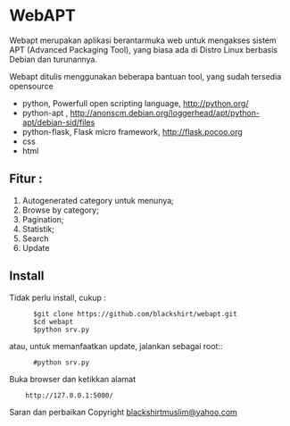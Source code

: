 WebAPT
======

Webapt merupakan aplikasi berantarmuka web untuk mengakses sistem APT (Advanced Packaging Tool), yang biasa ada di Distro Linux berbasis Debian dan turunannya.

Webapt ditulis menggunakan beberapa bantuan tool, yang sudah tersedia opensource

- python, Powerfull open scripting language, http://python.org/
- python-apt , http://anonscm.debian.org/loggerhead/apt/python-apt/debian-sid/files
- python-flask, Flask micro framework, http://flask.pocoo.org
- css
- html


Fitur :
-------
1. Autogenerated category untuk menunya;
2. Browse by category;
3. Pagination;
4. Statistik;
5. Search
6. Update

Install
-------
Tidak perlu install, cukup :

          $git clone https://github.com/blackshirt/webapt.git
          $cd webapt
          $python srv.py

atau, untuk memanfaatkan update, jalankan sebagai root::
         
          #python srv.py

Buka browser dan ketikkan alamat

		http://127.0.0.1:5000/
		
Saran dan perbaikan
Copyright blackshirtmuslim@yahoo.com
